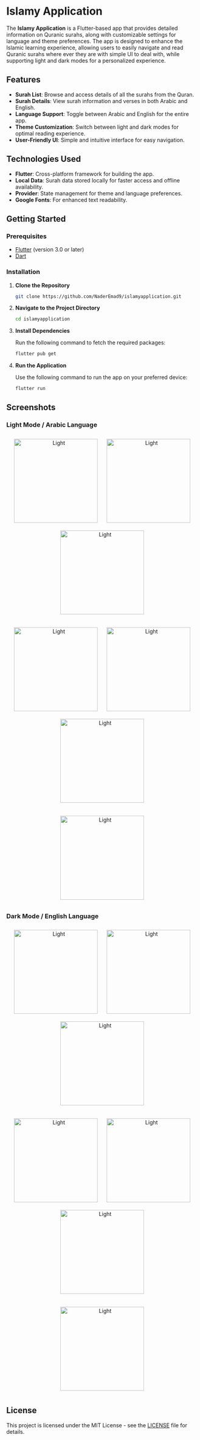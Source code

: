 # Islamy Application

The **Islamy Application** is a Flutter-based app that provides detailed information on Quranic surahs, along with customizable settings for language and theme preferences. The app is designed to enhance the Islamic learning experience, allowing users to easily navigate and read Quranic surahs where ever they are with simple UI to deal with, while supporting light and dark modes for a personalized experience.

## Features

- **Surah List**: Browse and access details of all the surahs from the Quran.
- **Surah Details**: View surah information and verses in both Arabic and English.
- **Language Support**: Toggle between Arabic and English for the entire app.
- **Theme Customization**: Switch between light and dark modes for optimal reading experience.
- **User-Friendly UI**: Simple and intuitive interface for easy navigation.

## Technologies Used

- **Flutter**: Cross-platform framework for building the app.
- **Local Data**: Surah data stored locally for faster access and offline availability.
- **Provider**: State management for theme and language preferences.
- **Google Fonts**: For enhanced text readability.

## Getting Started

### Prerequisites

- [Flutter](https://flutter.dev/docs/get-started/install) (version 3.0 or later)
- [Dart](https://dart.dev/get-dart)

### Installation

1. **Clone the Repository**

   ```bash
   git clone https://github.com/NaderEmad9/islamyapplication.git
   ```

2. **Navigate to the Project Directory**

   ```bash
   cd islamyapplication
   ```

3. **Install Dependencies**

   Run the following command to fetch the required packages:

   ```bash
   flutter pub get
   ```

4. **Run the Application**

   Use the following command to run the app on your preferred device:

   ```bash
   flutter run
   ```

## Screenshots

### Light Mode / Arabic Language

<p align="center">
  <img src="https://github.com/NaderEmad9/islamyapplication/raw/main/assets/screenshots/quran.png" alt="Light" width="220" style="margin: 10px;"/>
  <img src="https://github.com/NaderEmad9/islamyapplication/raw/main/assets/screenshots/hadith.png" alt="Light" width="220" style="margin: 10px;"/>
  <img src="https://github.com/NaderEmad9/islamyapplication/raw/main/assets/screenshots/sebha.png" alt="Light" width="220" style="margin: 10px;"/>
</p>
<p align="center">
  <img src="https://github.com/NaderEmad9/islamyapplication/raw/main/assets/screenshots/radio.png" alt="Light" width="220" style="margin: 10px;"/>
  <img src="https://github.com/NaderEmad9/islamyapplication/raw/main/assets/screenshots/hadithin.png" alt="Light" width="220" style="margin: 10px;"/>
  <img src="https://github.com/NaderEmad9/islamyapplication/raw/main/assets/screenshots/quranin.png" alt="Light" width="220" style="margin: 10px;"/>
</p>
<p align="center">
  <img src="https://github.com/NaderEmad9/islamyapplication/raw/main/assets/screenshots/set.png" alt="Light" width="220" style="margin: 10px;"/>
</p>

### Dark Mode / English Language

<p align="center">
  <img src="https://github.com/NaderEmad9/islamyapplication/raw/main/assets/screenshots/qurand.png" alt="Light" width="220" style="margin: 10px;"/>
  <img src="https://github.com/NaderEmad9/islamyapplication/raw/main/assets/screenshots/hadithd.png" alt="Light" width="220" style="margin: 10px;"/>
  <img src="https://github.com/NaderEmad9/islamyapplication/raw/main/assets/screenshots/sebhad.png" alt="Light" width="220" style="margin: 10px;"/>
</p>
<p align="center">
  <img src="https://github.com/NaderEmad9/islamyapplication/raw/main/assets/screenshots/radiod.png" alt="Light" width="220" style="margin: 10px;"/>
  <img src="https://github.com/NaderEmad9/islamyapplication/raw/main/assets/screenshots/hadithind.png" alt="Light" width="220" style="margin: 10px;"/>
  <img src="https://github.com/NaderEmad9/islamyapplication/raw/main/assets/screenshots/quranind.png" alt="Light" width="220" style="margin: 10px;"/>
</p>
<p align="center">
  <img src="https://github.com/NaderEmad9/islamyapplication/raw/main/assets/screenshots/setd.png" alt="Light" width="220" style="margin: 10px;"/>
</p>

## License

This project is licensed under the MIT License - see the [LICENSE](LICENSE) file for details.
